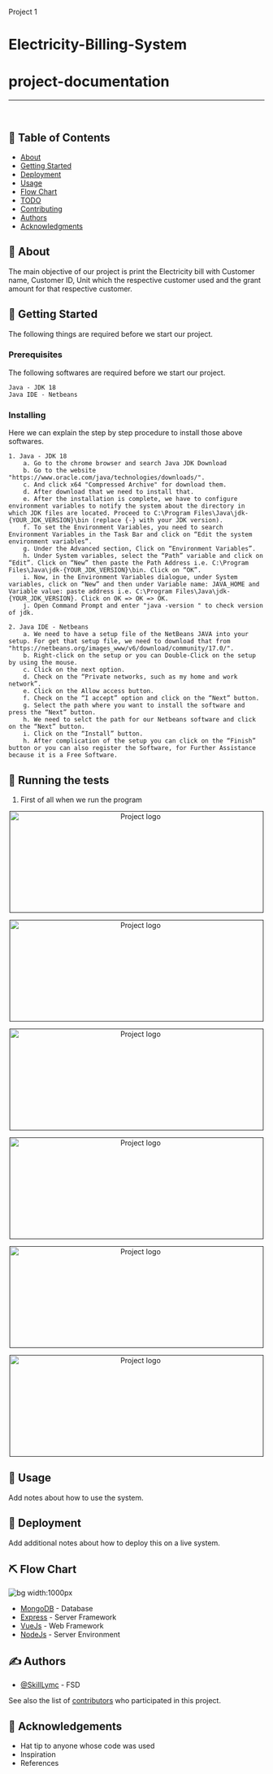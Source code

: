 Project 1 
# Electricity-Billing-System

# project-documentation

---

<p align="center"> 
    <br> 
</p>

## 📝 Table of Contents
- [About](#about)
- [Getting Started](#getting_started)
- [Deployment](#deployment)
- [Usage](#usage)
- [Flow Chart](#flowchart)
- [TODO](../TODO.md)
- [Contributing](../CONTRIBUTING.md)
- [Authors](#authors)
- [Acknowledgments](#acknowledgement)

## 🧐 About <a name = "about"></a>
The main objective of our project is print the Electricity bill with Customer name, Customer ID, Unit which the respective customer used and the grant amount for that respective customer.

## 🏁 Getting Started <a name = "getting_started"></a>
The following things are required before we start our project.

### Prerequisites
The following softwares are required before we start our project.

```
Java - JDK 18
Java IDE - Netbeans
```

### Installing
Here we can explain the step by step procedure to install those above softwares.

```
1. Java - JDK 18
    a. Go to the chrome browser and search Java JDK Download
    b. Go to the website "https://www.oracle.com/java/technologies/downloads/".
    c. And click x64 "Compressed Archive" for download them.
    d. After download that we need to install that.
    e. After the installation is complete, we have to configure environment variables to notify the system about the directory in which JDK files are located. Proceed to C:\Program Files\Java\jdk-{YOUR_JDK_VERSION}\bin (replace {-} with your JDK version).
    f. To set the Environment Variables, you need to search Environment Variables in the Task Bar and click on “Edit the system environment variables”.
    g. Under the Advanced section, Click on “Environment Variables”.
    h. Under System variables, select the “Path” variable and click on “Edit”. Click on “New” then paste the Path Address i.e. C:\Program Files\Java\jdk-{YOUR_JDK_VERSION}\bin. Click on “OK”.
    i. Now, in the Environment Variables dialogue, under System variables, click on “New” and then under Variable name: JAVA_HOME and Variable value: paste address i.e. C:\Program Files\Java\jdk-{YOUR_JDK_VERSION}. Click on OK => OK => OK.
    j. Open Command Prompt and enter "java -version " to check version of jdk.
    
2. Java IDE - Netbeans
    a. We need to have a setup file of the NetBeans JAVA into your setup. For get that setup file, we need to download that from "https://netbeans.org/images_www/v6/download/community/17.0/".
    b. Right-click on the setup or you can Double-Click on the setup by using the mouse.
    c. Click on the next option.
    d. Check on the “Private networks, such as my home and work network”.
    e. Click on the Allow access button.
    f. Check on the “I accept” option and click on the “Next” button.
    g. Select the path where you want to install the software and press the “Next” button.
    h. We need to selct the path for our Netbeans software and click on the “Next” button.
    i. Click on the “Install” button.
    h. After complication of the setup you can click on the “Finish” button or you can also register the Software, for Further Assistance because it is a Free Software.
```


## 🔧 Running the tests <a name = "tests"></a>
1. First of all when we run the program
<p align="center">
  <a href="" rel="noopener">
 <img width=500px height=200px src="D:\Internship\Project 1\Screenshot 2023-03-22 114616" alt="Project logo"></a>
</p>
<p align="center">
  <a href="" rel="noopener">
 <img width=500px height=200px src="D:\Internship\Project 1\Screenshot 2023-03-22 114836" alt="Project logo"></a>
</p>
<p align="center">
  <a href="" rel="noopener">
 <img width=500px height=200px src="D:\Internship\Project 1\Screenshot 2023-03-22 114944" alt="Project logo"></a>
</p>
<p align="center">
  <a href="" rel="noopener">
 <img width=500px height=200px src="D:\Internship\Project 1\Screenshot 2023-03-22 115052" alt="Project logo"></a>
</p>
<p align="center">
  <a href="" rel="noopener">
 <img width=500px height=200px src="D:\Internship\Project 1\Screenshot 2023-03-22 115240" alt="Project logo"></a>
</p>
<p align="center">
  <a href="" rel="noopener">
 <img width=500px height=200px src="D:\Internship\Project 1\Screenshot 2023-03-22 115423" alt="Project logo"></a>
</p>

## 🎈 Usage <a name="usage"></a>
Add notes about how to use the system.

## 🚀 Deployment <a name = "deployment"></a>
Add additional notes about how to deploy this on a live system.

## ⛏️ Flow Chart <a name = "flowchart"></a>

![bg width:1000px](./swagindiaflowchart.png)

- [MongoDB](https://www.mongodb.com/) - Database
- [Express](https://expressjs.com/) - Server Framework
- [VueJs](https://vuejs.org/) - Web Framework
- [NodeJs](https://nodejs.org/en/) - Server Environment

## ✍️ Authors <a name = "authors"></a>
- [@SkillLymc](https://github.com/kylelobo) - FSD

See also the list of [contributors](https://github.com/kylelobo/The-Documentation-Compendium/contributors) who participated in this project.

## 🎉 Acknowledgements <a name = "acknowledgement"></a>
- Hat tip to anyone whose code was used
- Inspiration
- References
